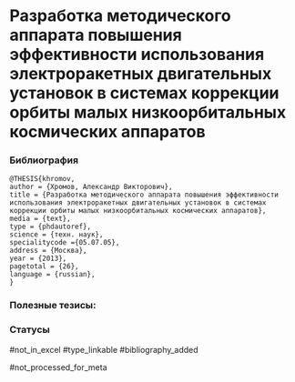 # Разработка методического аппарата повышения эффективности использования электроракетных двигательных установок в системах коррекции орбиты малых низкоорбитальных космических аппаратов

### Библиография
```
@THESIS{khromov,
author = {Хромов, Александр Викторович},
title = {Разработка методического аппарата повышения эффективности использования электроракетных двигательных установок в системах коррекции орбиты малых низкоорбитальных космических аппаратов},
media = {text},
type = {phdautoref},
science = {техн. наук},
specialitycode ={05.07.05},
address = {Москва},
year = {2013},
pagetotal = {26},
language = {russian},
}
```

### Полезные тезисы:

### Статусы
#not_in_excel 
#type_linkable 
#bibliography_added

#not_processed_for_meta
